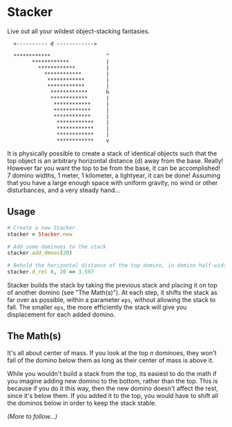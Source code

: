 # Stacker
Live out all your wildest object-stacking fantasies.

      <---------- d ------------>
      
      ************                  ^
            ************            |
              ************          |
                ************        |
                 ************       |
                 ************       |
                  ************      h
                  ************      |
                   ************     |
                   ************     |
                   ************     |
                    ************    |
                    ************    |
                    ************    |
                    ************    v


It is physically possible to create a stack of identical objects such that the top object is an arbitrary horizontal distance (d) away from the base. Really! However far you want the top to be from the base, it can be accomplished! 7 domino widths, 1 meter, 1 kilometer, a lightyear, it can be done! Assuming that you have a large enough space with uniform gravity, no wind or other disturbances, and a very steady hand...

## Usage

```ruby
# Create a new Stacker
stacker = Stacker.new

# Add some dominoes to the stack
stacker.add_dmnos(20)

# Behold the horizontal distance of the top domino, in domino half-widths
stacker.d_rel 0, 20 => 3.597
```

Stacker builds the stack by taking the previous stack and placing it on top of another domino (see "The Math(s)"). At each step, it shifts the stack as far over as possible, within a parameter `eps`, without allowing the stack to fall. The smaller `eps`, the more efficiently the stack will give you displacement for each added domino.

## The Math(s)

It's all about center of mass. If you look at the top _n_ dominoes, they won't fall of the domino below them as long as their center of mass is above it.

While you wouldn't build a stack from the top, its easiest to do the math if you imagine adding new domino to the bottom, rather than the top. This is because if you do it this way, then the new domino doesn't affect the rest, since it's below them. If you added it to the top, you would have to shift all the dominos below in order to keep the stack stable.

_(More to follow...)_
